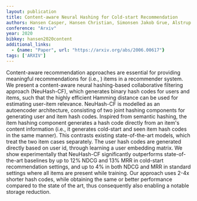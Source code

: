 ```yaml
---
layout: publication
title: Content-aware Neural Hashing for Cold-start Recommendation
authors: Hansen Casper, Hansen Christian, Simonsen Jakob Grue, Alstrup Stephen, Lioma Christina
conference: "Arxiv"
year: 2020
bibkey: hansen2020content
additional_links:
  - {name: "Paper", url: "https://arxiv.org/abs/2006.00617"}
tags: ['ARXIV']
---
```

Content-aware recommendation approaches are essential for providing meaningful recommendations for (i.e., ) items in a recommender system. We present a content-aware neural hashing-based collaborative filtering approach (NeuHash-CF), which generates binary hash codes for users and items, such that the highly efficient Hamming distance can be used for estimating user-item relevance. NeuHash-CF is modelled as an autoencoder architecture, consisting of two joint hashing components for generating user and item hash codes. Inspired from semantic hashing, the item hashing component generates a hash code directly from an item's content information (i.e., it generates cold-start and seen item hash codes in the same manner). This contrasts existing state-of-the-art models, which treat the two item cases separately. The user hash codes are generated directly based on user id, through learning a user embedding matrix. We show experimentally that NeuHash-CF significantly outperforms state-of-the-art baselines by up to 12\% NDCG and 13\% MRR in cold-start recommendation settings, and up to 4\% in both NDCG and MRR in standard settings where all items are present while training. Our approach uses 2-4x shorter hash codes, while obtaining the same or better performance compared to the state of the art, thus consequently also enabling a notable storage reduction.
